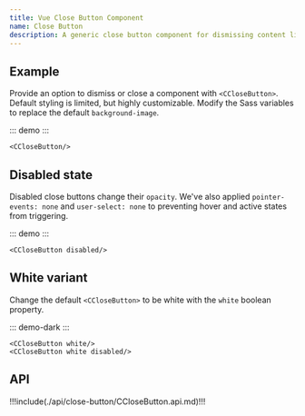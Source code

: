 ```yaml
---
title: Vue Close Button Component
name: Close Button
description: A generic close button component for dismissing content like modals and alerts.
---
```


## Example

Provide an option to dismiss or close a component with `<CCloseButton>`. Default styling is limited, but highly customizable. Modify the Sass variables to replace the default `background-image`.

::: demo
<CCloseButton/>
:::
```vue
<CCloseButton/>
```

## Disabled state

Disabled close buttons change their `opacity`. We've also applied `pointer-events: none` and `user-select: none` to preventing hover and active states from triggering.

::: demo
<CCloseButton disabled/>
:::
```vue
<CCloseButton disabled/>
```

## White variant

Change the default `<CCloseButton>` to be white with the `white` boolean property.

::: demo-dark
<CCloseButton white/>
<CCloseButton white disabled/>
:::
```vue
<CCloseButton white/>
<CCloseButton white disabled/>
```

## API

!!!include(./api/close-button/CCloseButton.api.md)!!!